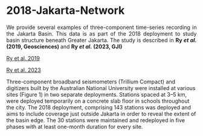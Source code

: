 # 2018-Jakarta-Network
<p align="justify">
We provide several examples of three-component time-series recording in the Jakarta Basin. This data is as part of the 2018 deployment to study basin structure beneath Greater Jakarta. The study is described in <b>Ry <i>et al.</i> (2019, Geosciences)  </b>and <b>Ry <i>et al.</i> (2023, GJI)</b>

  [Ry et al. 2019](https://doi.org/10.3390/geosciences9090386)
  
  [Ry et al. 2023](https://doi.org/10.1093/gji/ggad176)

Three-component broadband seismometers (Trillium Compact) and digitizers built by the Australian National University were installed at various sites (Figure 1) in two separate deployments. Stations spaced at 3–5 km, were deployed temporarily on a concrete slab floor in schools throughout the city. The 2018 deployment, comprising 143 stations was deployed and aims to include coverage just outside Jakarta in order to reveal the extent of the basin edge. The 30 stations were maintained and redeployed in five phases with at least one-month duration for every site.</p>



